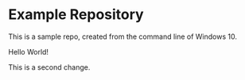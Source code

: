 # Example Repository
This is a sample repo, created from the command line of Windows 10.

Hello World!

This is a second change.